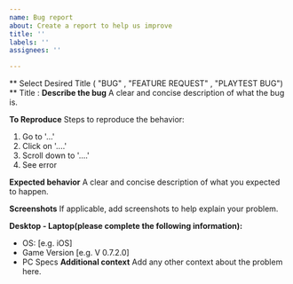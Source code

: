 ```yaml
---
name: Bug report
about: Create a report to help us improve
title: ''
labels: ''
assignees: ''

---
```


** Select Desired Title ( "BUG" , "FEATURE REQUEST" , "PLAYTEST BUG") **
Title : 
**Describe the bug**
A clear and concise description of what the bug is.

**To Reproduce**
Steps to reproduce the behavior:
1. Go to '...'
2. Click on '....'
3. Scroll down to '....'
4. See error

**Expected behavior**
A clear and concise description of what you expected to happen.

**Screenshots**
If applicable, add screenshots to help explain your problem.

**Desktop - Laptop(please complete the following information):**
 - OS: [e.g. iOS]
 - Game Version [e.g. V 0.7.2.0]
-  PC Specs
**Additional context**
Add any other context about the problem here.
